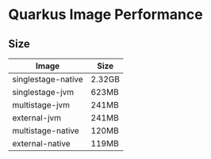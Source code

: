 # Quarkus Image Performance

## Size

| Image              | Size   |
|--------------------|--------|
| singlestage-native | 2.32GB |
| singlestage-jvm    | 623MB  |
| multistage-jvm     | 241MB  |
| external-jvm       | 241MB  |
| multistage-native  | 120MB  |
| external-native    | 119MB  |

